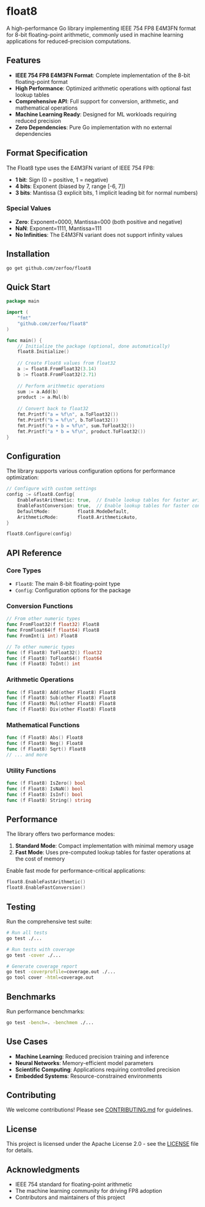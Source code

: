 # float8

A high-performance Go library implementing IEEE 754 FP8 E4M3FN format for 8-bit floating-point arithmetic, commonly used in machine learning applications for reduced-precision computations.

## Features

- **IEEE 754 FP8 E4M3FN Format**: Complete implementation of the 8-bit floating-point format
- **High Performance**: Optimized arithmetic operations with optional fast lookup tables
- **Comprehensive API**: Full support for conversion, arithmetic, and mathematical operations
- **Machine Learning Ready**: Designed for ML workloads requiring reduced precision
- **Zero Dependencies**: Pure Go implementation with no external dependencies

## Format Specification

The Float8 type uses the E4M3FN variant of IEEE 754 FP8:

- **1 bit**: Sign (0 = positive, 1 = negative)
- **4 bits**: Exponent (biased by 7, range [-6, 7])
- **3 bits**: Mantissa (3 explicit bits, 1 implicit leading bit for normal numbers)

### Special Values

- **Zero**: Exponent=0000, Mantissa=000 (both positive and negative)
- **NaN**: Exponent=1111, Mantissa=111
- **No Infinities**: The E4M3FN variant does not support infinity values

## Installation

```bash
go get github.com/zerfoo/float8
```

## Quick Start

```go
package main

import (
    "fmt"
    "github.com/zerfoo/float8"
)

func main() {
    // Initialize the package (optional, done automatically)
    float8.Initialize()
    
    // Create Float8 values from float32
    a := float8.FromFloat32(3.14)
    b := float8.FromFloat32(2.71)
    
    // Perform arithmetic operations
    sum := a.Add(b)
    product := a.Mul(b)
    
    // Convert back to float32
    fmt.Printf("a = %f\n", a.ToFloat32())
    fmt.Printf("b = %f\n", b.ToFloat32())
    fmt.Printf("a + b = %f\n", sum.ToFloat32())
    fmt.Printf("a * b = %f\n", product.ToFloat32())
}
```

## Configuration

The library supports various configuration options for performance optimization:

```go
// Configure with custom settings
config := &float8.Config{
    EnableFastArithmetic: true,  // Enable lookup tables for faster arithmetic
    EnableFastConversion: true,  // Enable lookup tables for faster conversion
    DefaultMode:          float8.ModeDefault,
    ArithmeticMode:       float8.ArithmeticAuto,
}

float8.Configure(config)
```

## API Reference

### Core Types

- `Float8`: The main 8-bit floating-point type
- `Config`: Configuration options for the package

### Conversion Functions

```go
// From other numeric types
func FromFloat32(f float32) Float8
func FromFloat64(f float64) Float8
func FromInt(i int) Float8

// To other numeric types
func (f Float8) ToFloat32() float32
func (f Float8) ToFloat64() float64
func (f Float8) ToInt() int
```

### Arithmetic Operations

```go
func (f Float8) Add(other Float8) Float8
func (f Float8) Sub(other Float8) Float8
func (f Float8) Mul(other Float8) Float8
func (f Float8) Div(other Float8) Float8
```

### Mathematical Functions

```go
func (f Float8) Abs() Float8
func (f Float8) Neg() Float8
func (f Float8) Sqrt() Float8
// ... and more
```

### Utility Functions

```go
func (f Float8) IsZero() bool
func (f Float8) IsNaN() bool
func (f Float8) IsInf() bool
func (f Float8) String() string
```

## Performance

The library offers two performance modes:

1. **Standard Mode**: Compact implementation with minimal memory usage
2. **Fast Mode**: Uses pre-computed lookup tables for faster operations at the cost of memory

Enable fast mode for performance-critical applications:

```go
float8.EnableFastArithmetic()
float8.EnableFastConversion()
```

## Testing

Run the comprehensive test suite:

```bash
# Run all tests
go test ./...

# Run tests with coverage
go test -cover ./...

# Generate coverage report
go test -coverprofile=coverage.out ./...
go tool cover -html=coverage.out
```

## Benchmarks

Run performance benchmarks:

```bash
go test -bench=. -benchmem ./...
```

## Use Cases

- **Machine Learning**: Reduced precision training and inference
- **Neural Networks**: Memory-efficient model parameters
- **Scientific Computing**: Applications requiring controlled precision
- **Embedded Systems**: Resource-constrained environments

## Contributing

We welcome contributions! Please see [CONTRIBUTING.md](CONTRIBUTING.md) for guidelines.

## License

This project is licensed under the Apache License 2.0 - see the [LICENSE](LICENSE) file for details.

## Acknowledgments

- IEEE 754 standard for floating-point arithmetic
- The machine learning community for driving FP8 adoption
- Contributors and maintainers of this project

